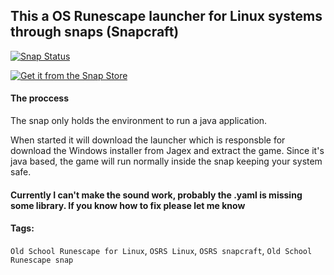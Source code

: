 ## This a OS Runescape launcher for Linux systems through snaps (Snapcraft)

[![Snap Status](https://build.snapcraft.io/badge/ripe3/os-runes.svg)](https://build.snapcraft.io/user/ripe3/os-runes)

[![Get it from the Snap Store](https://snapcraft.io/static/images/badges/en/snap-store-black.svg)](https://snapcraft.io/os-runes)

#### The proccess

The snap only holds the environment to run a java application. 

When started it will download the launcher which is responsble for download the Windows installer from Jagex and extract the game. Since it's java based, the game will run normally inside the snap keeping your system safe.

#### Currently I can't make the sound work, probably the .yaml is missing some library. If you know how to fix please let me know

#### Tags:
`Old School Runescape for Linux`, `OSRS Linux`, `OSRS snapcraft`, `Old School Runescape snap`
